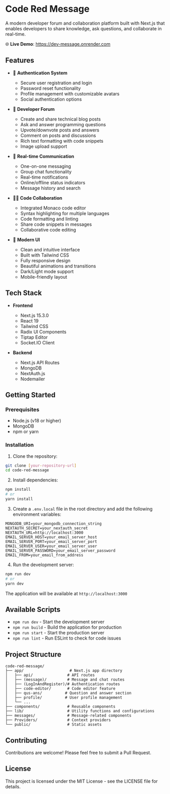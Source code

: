 # Code Red Message

A modern developer forum and collaboration platform built with Next.js that enables developers to share knowledge, ask questions, and collaborate in real-time.

🌐 **Live Demo**: https://dev-message.onrender.com

## Features

- 🔐 **Authentication System**
  - Secure user registration and login
  - Password reset functionality
  - Profile management with customizable avatars
  - Social authentication options

- 💬 **Developer Forum**
  - Create and share technical blog posts
  - Ask and answer programming questions
  - Upvote/downvote posts and answers
  - Comment on posts and discussions
  - Rich text formatting with code snippets
  - Image upload support

- 👥 **Real-time Communication**
  - One-on-one messaging
  - Group chat functionality
  - Real-time notifications
  - Online/offline status indicators
  - Message history and search

- 👨‍💻 **Code Collaboration**
  - Integrated Monaco code editor
  - Syntax highlighting for multiple languages
  - Code formatting and linting
  - Share code snippets in messages
  - Collaborative code editing

- 🎨 **Modern UI**
  - Clean and intuitive interface
  - Built with Tailwind CSS
  - Fully responsive design
  - Beautiful animations and transitions
  - Dark/Light mode support
  - Mobile-friendly layout

## Tech Stack

- **Frontend**
  - Next.js 15.3.0
  - React 19
  - Tailwind CSS
  - Radix UI Components
  - Tiptap Editor
  - Socket.IO Client

- **Backend**
  - Next.js API Routes
  - MongoDB
  - NextAuth.js
  - Nodemailer

## Getting Started

### Prerequisites

- Node.js (v18 or higher)
- MongoDB
- npm or yarn

### Installation

1. Clone the repository:
```bash
git clone [your-repository-url]
cd code-red-message
```

2. Install dependencies:
```bash
npm install
# or
yarn install
```

3. Create a `.env.local` file in the root directory and add the following environment variables:
```env
MONGODB_URI=your_mongodb_connection_string
NEXTAUTH_SECRET=your_nextauth_secret
NEXTAUTH_URL=http://localhost:3000
EMAIL_SERVER_HOST=your_email_server_host
EMAIL_SERVER_PORT=your_email_server_port
EMAIL_SERVER_USER=your_email_server_user
EMAIL_SERVER_PASSWORD=your_email_server_password
EMAIL_FROM=your_email_from_address
```

4. Run the development server:
```bash
npm run dev
# or
yarn dev
```

The application will be available at `http://localhost:3000`

## Available Scripts

- `npm run dev` - Start the development server
- `npm run build` - Build the application for production
- `npm run start` - Start the production server
- `npm run lint` - Run ESLint to check for code issues

## Project Structure

```
code-red-message/
├── app/                    # Next.js app directory
│   ├── api/               # API routes
│   ├── (message)/         # Message and chat routes
│   ├── (LogInAndRegister)/# Authentication routes
│   ├── code-editor/       # Code editor feature
│   ├── qus-ans/          # Question and answer section
│   ├── profile/          # User profile management
│   └── ...
├── components/            # Reusable components
├── lib/                   # Utility functions and configurations
├── messages/              # Message-related components
├── Providers/             # Context providers
└── public/                # Static assets
```

## Contributing

Contributions are welcome! Please feel free to submit a Pull Request.

## License

This project is licensed under the MIT License - see the LICENSE file for details.
